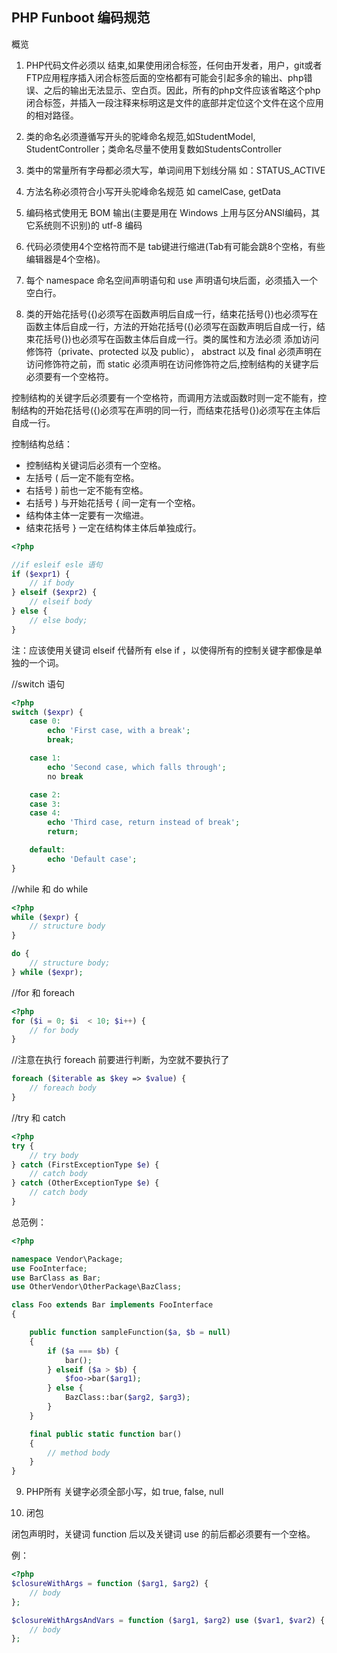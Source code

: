 PHP Funboot 编码规范
----------

概览

1. PHP代码文件必须以  <?php ，纯 php 代码不用加 ?> 结束,如果使用闭合标签，任何由开发者，用户，git或者FTP应用程序插入闭合标签后面的空格都有可能会引起多余的输出、php错误、之后的输出无法显示、空白页。因此，所有的php文件应该省略这个php闭合标签，并插入一段注释来标明这是文件的底部并定位这个文件在这个应用的相对路径。

2. 类的命名必须遵循写开头的驼峰命名规范,如StudentModel, StudentController；类命名尽量不使用复数如StudentsController

3. 类中的常量所有字母都必须大写，单词间用下划线分隔 如：STATUS_ACTIVE

4. 方法名称必须符合小写开头驼峰命名规范 如 camelCase, getData

5. 编码格式使用无 BOM 输出(主要是用在 Windows 上用与区分ANSI编码，其它系统则不识别)的 utf-8 编码

6. 代码必须使用4个空格符而不是 tab键进行缩进(Tab有可能会跳8个空格，有些编辑器是4个空格)。

7. 每个 namespace 命名空间声明语句和 use 声明语句块后面，必须插入一个空白行。

8. 类的开始花括号({)必须写在函数声明后自成一行，结束花括号(})也必须写在函数主体后自成一行，方法的开始花括号({)必须写在函数声明后自成一行，结束花括号(})也必须写在函数主体后自成一行。类的属性和方法必须 添加访问修饰符（private、protected 以及 public）， abstract 以及 final 必须声明在访问修饰符之前，而 static 必须声明在访问修饰符之后,控制结构的关键字后必须要有一个空格符。

控制结构的关键字后必须要有一个空格符，而调用方法或函数时则一定不能有，控制结构的开始花括号({)必须写在声明的同一行，而结束花括号(})必须写在主体后自成一行。

控制结构总结：

- 控制结构关键词后必须有一个空格。
- 左括号 ( 后一定不能有空格。
- 右括号 ) 前也一定不能有空格。
- 右括号 ) 与开始花括号 { 间一定有一个空格。
- 结构体主体一定要有一次缩进。
- 结束花括号 } 一定在结构体主体后单独成行。

```php
<?php

//if esleif esle 语句
if ($expr1) {
    // if body
} elseif ($expr2) {
    // elseif body
} else {
    // else body;
}
```

注：应该使用关键词 elseif 代替所有 else if ，以使得所有的控制关键字都像是单独的一个词。

//switch 语句

```php
<?php
switch ($expr) {
    case 0:
        echo 'First case, with a break';
        break;

    case 1:
        echo 'Second case, which falls through';
        no break

    case 2:
    case 3:
    case 4:
        echo 'Third case, return instead of break';
        return;

    default:
        echo 'Default case';
}
```

//while 和 do while

```php
<?php
while ($expr) {
    // structure body
}

do {
    // structure body;
} while ($expr);
```

//for 和 foreach

```php
<?php
for ($i = 0; $i  < 10; $i++) {
    // for body
}
```

//注意在执行 foreach 前要进行判断，为空就不要执行了
```php
foreach ($iterable as $key => $value) {
    // foreach body
}
```

//try 和 catch

```php
<?php
try {
    // try body
} catch (FirstExceptionType $e) {
    // catch body
} catch (OtherExceptionType $e) {
    // catch body
}
```

总范例：

```php
<?php

namespace Vendor\Package;
use FooInterface;
use BarClass as Bar;
use OtherVendor\OtherPackage\BazClass;

class Foo extends Bar implements FooInterface
{

    public function sampleFunction($a, $b = null)
    {
        if ($a === $b) {
            bar();
        } elseif ($a > $b) {
            $foo->bar($arg1);
        } else {
            BazClass::bar($arg2, $arg3);
        }
    }

    final public static function bar()
    {
        // method body
    }
}
```

9. PHP所有 关键字必须全部小写，如 true, false, null

10. 闭包

闭包声明时，关键词 function 后以及关键词 use 的前后都必须要有一个空格。

例：

```php
<?php
$closureWithArgs = function ($arg1, $arg2) {
    // body
};

$closureWithArgsAndVars = function ($arg1, $arg2) use ($var1, $var2) {
    // body
};
```
